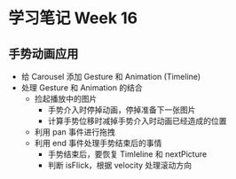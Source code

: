 # 学习笔记 Week 16

## 手势动画应用

* 给 Carousel 添加 Gesture 和 Animation (Timeline)
* 处理 Gesture 和 Animation 的结合
  * 捡起播放中的图片
    * 手势介入时停掉动画，停掉准备下一张图片
    * 计算手势位移时减掉手势介入时动画已经造成的位置
  * 利用 pan 事件进行拖拽
  * 利用 end 事件处理手势结束后的事情
    * 手势结束后，要恢复 Timleline 和 nextPicture
    * 判断 isFlick，根据 velocity 处理滚动方向